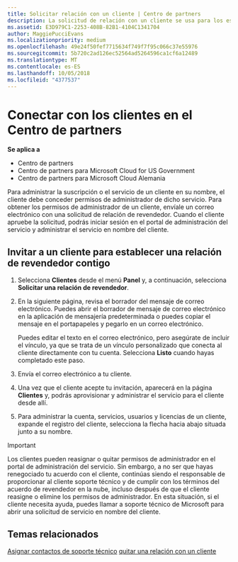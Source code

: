 ```yaml
---
title: Solicitar relación con un cliente | Centro de partners
description: La solicitud de relación con un cliente se usa para los escenarios multipartner y multicanal. También es útil si un cliente quita tus privilegios de administrador delegado y necesitas restaurarlos para proporcionar aprovisionamiento o soporte técnico.
ms.assetid: E3D979C1-2253-408B-82B1-4104C1341704
author: MaggiePucciEvans
ms.localizationpriority: medium
ms.openlocfilehash: 49e24f50fef7715634f749f7f95c066c37e55976
ms.sourcegitcommit: 5b720c2ad126ec52564ad5264596ca1cf6a12489
ms.translationtype: MT
ms.contentlocale: es-ES
ms.lasthandoff: 10/05/2018
ms.locfileid: "4377537"
---
```

# <a name="connect-with-customers-in-partner-center"></a>Conectar con los clientes en el Centro de partners

**Se aplica a**

-  Centro de partners
-  Centro de partners para Microsoft Cloud for US Government
-  Centro de partners para Microsoft Cloud Alemania

Para administrar la suscripción o el servicio de un cliente en su nombre, el cliente debe conceder permisos de administrador de dicho servicio. Para obtener los permisos de administrador de un cliente, envíale un correo electrónico con una solicitud de relación de revendedor. Cuando el cliente apruebe la solicitud, podrás iniciar sesión en el portal de administración del servicio y administrar el servicio en nombre del cliente. 

## <a name="invite-a-customer-to-establish-a-reseller-relationship-with-you"></a>Invitar a un cliente para establecer una relación de revendedor contigo

1.  Selecciona **Clientes** desde el menú **Panel** y, a continuación, selecciona **Solicitar una relación de revendedor**.

2.  En la siguiente página, revisa el borrador del mensaje de correo electrónico. Puedes abrir el borrador de mensaje de correo electrónico en la aplicación de mensajería predeterminada o puedes copiar el mensaje en el portapapeles y pegarlo en un correo electrónico. 

    Puedes editar el texto en el correo electrónico, pero asegúrate de incluir el vínculo, ya que se trata de un vínculo personalizado que conecta al cliente directamente con tu cuenta. Selecciona **Listo** cuando hayas completado este paso.

3.  Envía el correo electrónico a tu cliente.

4.  Una vez que el cliente acepte tu invitación, aparecerá en la página **Clientes** y, podrás aprovisionar y administrar el servicio para el cliente desde allí.

 
5.  Para administrar la cuenta, servicios, usuarios y licencias de un cliente, expande el registro del cliente, selecciona la flecha hacia abajo situada junto a su nombre.


> [!IMPORTANT]  
> Los clientes pueden reasignar o quitar permisos de administrador en el portal de administración del servicio. Sin embargo, a no ser que hayas renegociado tu acuerdo con el cliente, continúas siendo el responsable de proporcionar al cliente soporte técnico y de cumplir con los términos del acuerdo de revendedor en la nube, incluso después de que el cliente reasigne o elimine los permisos de administrador. En esta situación, si el cliente necesita ayuda, puedes llamar a soporte técnico de Microsoft para abrir una solicitud de servicio en nombre del cliente.

## <a name="related-topics"></a>Temas relacionados

[Asignar contactos de soporte técnico](assign-support-contacts.md)
[quitar una relación con un cliente](remove-a-relationship.md)